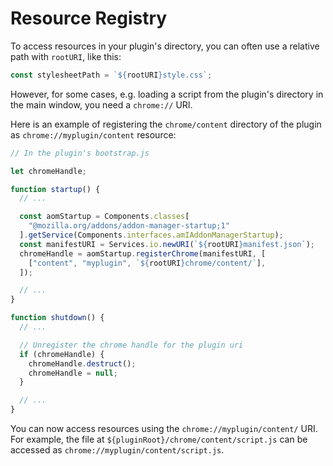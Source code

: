 # Resource Registry

To access resources in your plugin's directory, you can often use a relative path with `rootURI`, like this:

```javascript
const stylesheetPath = `${rootURI}style.css`;
```

However, for some cases, e.g. loading a script from the plugin's directory in the main window, you need a `chrome://` URI.

Here is an example of registering the `chrome/content` directory of the plugin as `chrome://myplugin/content` resource:

```javascript
// In the plugin's bootstrap.js

let chromeHandle;

function startup() {
  // ...

  const aomStartup = Components.classes[
    "@mozilla.org/addons/addon-manager-startup;1"
  ].getService(Components.interfaces.amIAddonManagerStartup);
  const manifestURI = Services.io.newURI(`${rootURI}manifest.json`);
  chromeHandle = aomStartup.registerChrome(manifestURI, [
    ["content", "myplugin", `${rootURI}chrome/content/`],
  ]);

  // ...
}

function shutdown() {
  // ...

  // Unregister the chrome handle for the plugin uri
  if (chromeHandle) {
    chromeHandle.destruct();
    chromeHandle = null;
  }

  // ...
}
```

You can now access resources using the `chrome://myplugin/content/` URI. For example, the file at `${pluginRoot}/chrome/content/script.js` can be accessed as `chrome://myplugin/content/script.js`.
